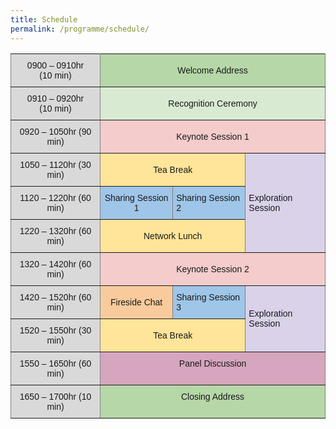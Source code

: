 ```yaml
---
title: Schedule
permalink: /programme/schedule/
---
```

<style type="text/css">
.tg  {border-collapse:collapse;border-spacing:0;}
.tg td{font-family:Arial, sans-serif;font-size:14px;padding:10px 5px;border-style:solid;border-width:1px;overflow:hidden;word-break:normal;border-color:black;}
.tg th{font-family:Arial, sans-serif;font-size:14px;font-weight:normal;padding:10px 5px;border-style:solid;border-width:1px;overflow:hidden;word-break:normal;border-color:black;}
.tg .tg-kitr{background-color:#f4cccc;border-color:inherit;text-align:center;vertical-align:middle}
.tg .tg-6c9p{background-color:#d9ead3;border-color:inherit;text-align:center;vertical-align:middle}
.tg .tg-z36p{background-color:#f9cb9c;border-color:inherit;text-align:center;vertical-align:middle}
.tg .tg-ujvv{background-color:#d5a6bd;border-color:inherit;text-align:center;vertical-align:top}
.tg .tg-mk2z{background-color:#9fc5e8;border-color:inherit;text-align:center;vertical-align:middle}
.tg .tg-lf36{background-color:#d9d9d9;border-color:inherit;text-align:center;vertical-align:top}
.tg .tg-xnia{background-color:#d9d9d9;border-color:inherit;text-align:center;vertical-align:middle}
.tg .tg-o5c1{background-color:#b6d7a8;border-color:inherit;text-align:center;vertical-align:middle}
.tg .tg-ubxv{background-color:#ffe599;border-color:inherit;text-align:center;vertical-align:middle}
.tg .tg-ic6g{background-color:#d9d2e9;border-color:inherit;text-align:left;vertical-align:middle}
.tg .tg-8337{background-color:#9fc5e8;border-color:inherit;text-align:left;vertical-align:middle}
.tg .tg-0a9r{background-color:#b6d7a8;border-color:inherit;text-align:center;vertical-align:top}
</style>
<table class="tg">
  <tr>
    <th class="tg-xnia">0900 – 0910hr<br>(10 min)</th>
    <th class="tg-o5c1" colspan="3">Welcome Address</th>
  </tr>
  <tr>
    <td class="tg-xnia">0910 – 0920hr<br>(10 min)</td>
    <td class="tg-6c9p" colspan="3">Recognition Ceremony</td>
  </tr>
  <tr>
    <td class="tg-xnia">0920 – 1050hr (90 min)</td>
    <td class="tg-kitr" colspan="3">Keynote Session 1</td>
  </tr>
  <tr>
    <td class="tg-xnia">1050 – 1120hr (30 min)</td>
    <td class="tg-ubxv" colspan="2">Tea Break</td>
    <td class="tg-ic6g" rowspan="3">Exploration Session</td>
  </tr>
  <tr>
    <td class="tg-xnia">1120 – 1220hr (60 min)</td>
    <td class="tg-mk2z">Sharing Session 1</td>
    <td class="tg-8337">Sharing Session 2</td>
  </tr>
  <tr>
    <td class="tg-xnia">1220 – 1320hr (60 min)</td>
    <td class="tg-ubxv" colspan="2">Network Lunch</td>
  </tr>
  <tr>
    <td class="tg-xnia">1320 – 1420hr (60 min)</td>
    <td class="tg-kitr" colspan="3">Keynote Session 2</td>
  </tr>
  <tr>
    <td class="tg-xnia">1420 – 1520hr (60 min)</td>
    <td class="tg-z36p">Fireside Chat</td>
    <td class="tg-8337">Sharing Session 3</td>
    <td class="tg-ic6g" rowspan="2">Exploration Session</td>
  </tr>
  <tr>
    <td class="tg-xnia">1520 – 1550hr (30 min)</td>
    <td class="tg-ubxv" colspan="2">Tea Break</td>
  </tr>
  <tr>
    <td class="tg-lf36">1550 – 1650hr (60 min)</td>
    <td class="tg-ujvv" colspan="3">Panel Discussion</td>
  </tr>
  <tr>
    <td class="tg-lf36">1650 – 1700hr (10 min)</td>
    <td class="tg-0a9r" colspan="3">Closing Address</td>
  </tr>
</table>
